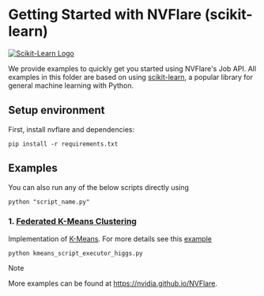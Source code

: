 # Getting Started with NVFlare (scikit-learn)
[![Scikit-Learn Logo](https://upload.wikimedia.org/wikipedia/commons/0/05/Scikit_learn_logo_small.svg)](https://scikit-learn.org/)

We provide examples to quickly get you started using NVFlare's Job API. 
All examples in this folder are based on using [scikit-learn](https://scikit-learn.org/), a popular library for general machine learning with Python.

## Setup environment
First, install nvflare and dependencies:
```commandline
pip install -r requirements.txt
```

## Examples
You can also run any of the below scripts directly using
```commandline
python "script_name.py"
```
### 1. [Federated K-Means Clustering](./kmeans_script_executor_higgs.py)
Implementation of [K-Means](https://arxiv.org/abs/1602.05629). For more details see this [example](../../../advanced/sklearn-kmeans/README.md) 
```commandline
python kmeans_script_executor_higgs.py
```

> [!NOTE]
> More examples can be found at https://nvidia.github.io/NVFlare.
